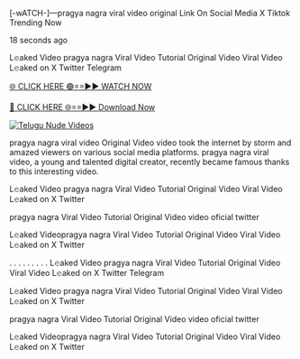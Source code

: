 [-wATCH-]—pragya nagra viral video original Link On Social Media X Tiktok Trending Now

18 seconds ago

L𝚎aked Video pragya nagra Viral Video Tutorial Original Video Viral Video L𝚎aked on X Twitter Telegram

[🌐 CLICK HERE 🟢==►► WATCH NOW](https://viral-xone.blogspot.com/2025/01/github.html)

[🔴 CLICK HERE 🌐==►► Download Now](https://viral-xone.blogspot.com/2025/01/github.html)

[![Telugu Nude Videos](https://i.imgur.com/dJHk4Zq.gif)](https://viral-xone.blogspot.com/2025/01/github.html)

pragya nagra viral video Original Video video took the internet by storm and amazed viewers on various social media platforms. pragya nagra viral video, a young and talented digital creator, recently became famous thanks to this interesting video.

L𝚎aked Video pragya nagra Viral Video Tutorial Original Video Viral Video L𝚎aked on X Twitter

pragya nagra Viral Video Tutorial Original Video video oficial twitter

L𝚎aked Videopragya nagra Viral Video Tutorial Original Video Viral Video L𝚎aked on X Twitter

. . . . . . . . . L𝚎aked Video pragya nagra Viral Video Tutorial Original Video Viral Video L𝚎aked on X Twitter Telegram

L𝚎aked Video pragya nagra Viral Video Tutorial Original Video Viral Video L𝚎aked on X Twitter

pragya nagra Viral Video Tutorial Original Video video oficial twitter

L𝚎aked Videopragya nagra Viral Video Tutorial Original Video Viral Video L𝚎aked on X Twitter